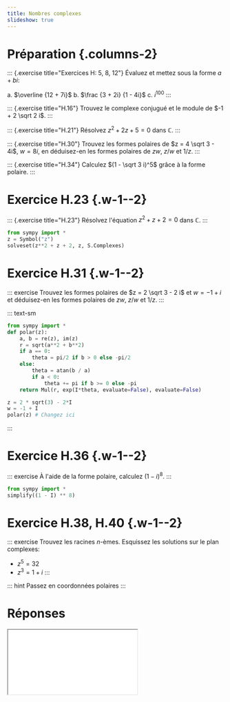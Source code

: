 ```yaml
---
title: Nombres complexes
slideshow: true
---
```


# Préparation {.columns-2}

::: {.exercise title="Exercices H: 5, 8, 12"}
Évaluez et mettez sous la forme $a + bi$:

a. $\overline {12 + 7i}$
b. $\frac {3 + 2i} {1 - 4i}$
c. $i^{100}$
:::

::: {.exercise title="H.16"}
Trouvez le complexe conjugué et le module de $-1 + 2 \sqrt 2 i$.
:::

::: {.exercise title="H.21"}
Résolvez $z^2 + 2z + 5 = 0$ dans $\mathbb C$.
:::

::: {.exercise title="H.30"}
Trouvez les formes polaires de $z = 4 \sqrt 3 - 4i$, $w = 8i$,
en déduisez-en les formes polaires de $zw$, $z / w$ et $1/z$.
:::

::: {.exercise title="H.34"}
Calculez $(1 - \sqrt 3 i)^5$ grâce à la forme polaire.
:::

# Exercice H.23 {.w-1--2}

::: {.exercise title="H.23"}
Résolvez l'équation $z^2 + z + 2 = 0$ dans $\mathbb C$.
:::

~~~ python {.run}
from sympy import *
z = Symbol("z")
solveset(z**2 + z + 2, z, S.Complexes)
~~~

# Exercice H.31 {.w-1--2}

::: exercise
Trouvez les formes polaires de $z = 2 \sqrt 3 - 2 i$ et $w = -1 + i$ et
déduisez-en les formes polaires de $zw$, $z/w$ et $1/z$.
:::

::: text-sm
~~~ python {.run}
from sympy import *
def polar(z):
    a, b = re(z), im(z)
    r = sqrt(a**2 + b**2)
    if a == 0:
        theta = pi/2 if b > 0 else -pi/2
    else:
        theta = atan(b / a)
        if a < 0:
            theta += pi if b >= 0 else -pi
    return Mul(r, exp(I*theta, evaluate=False), evaluate=False)

z = 2 * sqrt(3) - 2*I
w = -1 + I
polar(z) # Changez ici
~~~
:::

# Exercice H.36 {.w-1--2}

::: exercise
À l'aide de la forme polaire, calculez $(1 - i)^8.$
:::

~~~ python {.run}
from sympy import *
simplify((1 - I) ** 8)
~~~

# Exercice H.38, H.40 {.w-1--2}

::: exercise
Trouvez les racines $n$-èmes.
Esquissez les solutions sur le plan complexes:

- $z^5 = 32$
- $z^3 = 1 + i$
:::

::: hint
Passez en coordonnées polaires
:::

# Réponses

<Iframe class="w-full h-full" src="/documents/pm1c-answers.pdf#page=10" />
